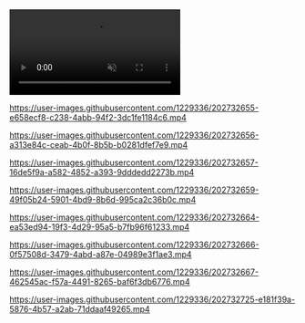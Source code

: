 <video src="https://user-images.githubusercontent.com/1229336/202732650-dff8b24d-3906-48d7-8a42-88c1947a8026.mp4" data-canonical-src="https://user-images.githubusercontent.com/1229336/202732650-dff8b24d-3906-48d7-8a42-88c1947a8026.mp4" controls="controls" loop muted="muted" class="d-block rounded-bottom-2 border-top width-fit" style="max-height:750px;">
</video>
<br/>



https://user-images.githubusercontent.com/1229336/202732655-e658ecf8-c238-4abb-94f2-3dc1fe1184c6.mp4



https://user-images.githubusercontent.com/1229336/202732656-a313e84c-ceab-4b0f-8b5b-b0281dfef7e9.mp4



https://user-images.githubusercontent.com/1229336/202732657-16de5f9a-a582-4852-a393-9dddedd2273b.mp4



https://user-images.githubusercontent.com/1229336/202732659-49f05b24-5901-4bd9-8b6d-995ca2c36b0c.mp4



https://user-images.githubusercontent.com/1229336/202732664-ea53ed94-19f3-4d29-95a5-b7fb96f61233.mp4



https://user-images.githubusercontent.com/1229336/202732666-0f57508d-3479-4abd-a87e-04989e3f1ae3.mp4



https://user-images.githubusercontent.com/1229336/202732667-462545ac-f57a-4491-8265-baf6f3db6776.mp4



https://user-images.githubusercontent.com/1229336/202732725-e181f39a-5876-4b57-a2ab-71ddaaf49265.mp4

